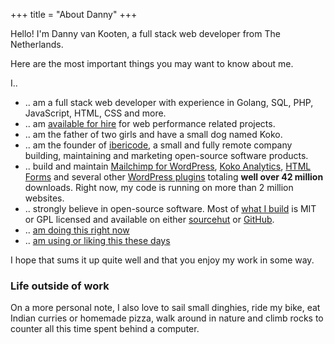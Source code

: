 +++
title = "About Danny"
+++

Hello! I'm Danny van Kooten, a full stack web developer from The Netherlands.

Here are the most important things you may want to know about me.

I..

- .. am a full stack web developer with experience in Golang, SQL, PHP, JavaScript, HTML, CSS and more.
- .. am [available for hire](/hire-me/) for web performance related projects.
- .. am the father of two girls and have a small dog named Koko.
- .. am the founder of <a href="http://ibericode.com/">ibericode</a>, a small and fully remote company building, maintaining and marketing open-source software products.
- .. build and maintain <a href="https://www.mc4wp.com/">Mailchimp for WordPress</a>, <a href="https://www.kokoanalytics.com/">Koko Analytics</a>, <a href="https://www.htmlformsplugin.com">HTML Forms</a> and several other [WordPress plugins](/wordpress-plugins/) totaling <strong>well over 42 million</strong> downloads. Right now, my code is running on more than 2 million websites.
- .. strongly believe in open-source software. Most of [what I build](/code/) is MIT or GPL licensed and available on either <a href="https://git.sr.ht/~dvko/">sourcehut</a> or <a href="https://github.com/dannyvankooten/">GitHub</a>.
- .. [am doing this right now](/now/)
- .. [am using or liking this these days](/bookmarks/)

I hope that sums it up quite well and that you enjoy my work in some way.

### Life outside of work

On a more personal note, I also love to sail small dinghies, ride my bike, eat Indian curries or homemade pizza, walk around in nature and climb rocks to counter all this time spent behind a computer.
